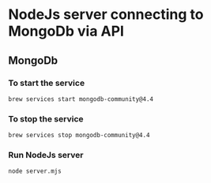 # NodeJs server connecting to MongoDb via API

## MongoDb

### To start the service

```console
brew services start mongodb-community@4.4
```

### To stop the service

```console
brew services stop mongodb-community@4.4
```

### Run NodeJs server

```console
node server.mjs
```
